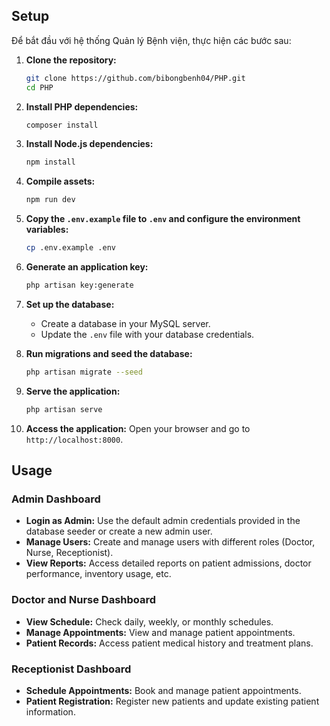 

## Setup

Để bắt đầu với hệ thống Quản lý Bệnh viện, thực hiện các bước sau:

1. **Clone the repository:**
    ```bash
    git clone https://github.com/bibongbenh04/PHP.git
    cd PHP
    ```

2. **Install PHP dependencies:**
    ```bash
    composer install
    ```

3. **Install Node.js dependencies:**
    ```bash
    npm install
    ```

4. **Compile assets:**
    ```bash
    npm run dev
    ```

5. **Copy the `.env.example` file to `.env` and configure the environment variables:**
    ```bash
    cp .env.example .env
    ```

6. **Generate an application key:**
    ```bash
    php artisan key:generate
    ```

7. **Set up the database:**
    - Create a database in your MySQL server.
    - Update the `.env` file with your database credentials.

8. **Run migrations and seed the database:**
    ```bash
    php artisan migrate --seed
    ```

9. **Serve the application:**
    ```bash
    php artisan serve
    ```

10. **Access the application:**
    Open your browser and go to `http://localhost:8000`.

## Usage

### Admin Dashboard

- **Login as Admin:** Use the default admin credentials provided in the database seeder or create a new admin user.
- **Manage Users:** Create and manage users with different roles (Doctor, Nurse, Receptionist).
- **View Reports:** Access detailed reports on patient admissions, doctor performance, inventory usage, etc.

### Doctor and Nurse Dashboard

- **View Schedule:** Check daily, weekly, or monthly schedules.
- **Manage Appointments:** View and manage patient appointments.
- **Patient Records:** Access patient medical history and treatment plans.

### Receptionist Dashboard

- **Schedule Appointments:** Book and manage patient appointments.
- **Patient Registration:** Register new patients and update existing patient information.

